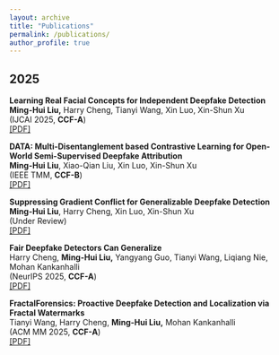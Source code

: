 ```yaml
---
layout: archive
title: "Publications"
permalink: /publications/
author_profile: true
---
```


<!-- {% if author.googlescholar %}
  You can also find my articles on <u><a href="{{author.googlescholar}}">my Google Scholar profile</a>.</u>
{% endif %}

{% include base_path %} -->

<!-- {% for post in site.publications reversed %}
  {% include archive-single.html %}
{% endfor %} -->

## 2025

**Learning Real Facial Concepts for Independent Deepfake Detection**<br />**Ming-Hui Liu,** Harry Cheng, Tianyi Wang, Xin Luo, Xin-Shun Xu<br />
(IJCAI 2025, **CCF-A**)<br />
[[PDF]](https://arxiv.org/abs/2505.04460) <br />

**DATA: Multi-Disentanglement based Contrastive Learning for Open-World Semi-Supervised Deepfake Attribution**<br />**Ming-Hui Liu**, Xiao-Qian Liu, Xin Luo, Xin-Shun Xu<br />
(IEEE TMM, **CCF-B**)<br />
[[PDF]](https://arxiv.org/pdf/2505.04384) <br />

**Suppressing Gradient Conflict for Generalizable Deepfake Detection**<br />**Ming-Hui Liu**, Harry Cheng, Xin Luo, Xin-Shun Xu<br />
(Under Review)<br />
[[PDF]](https://arxiv.org/pdf/2507.21530) <br />

**Fair Deepfake Detectors Can Generalize**<br />Harry Cheng, **Ming-Hui Liu,** Yangyang Guo, Tianyi Wang, Liqiang Nie, Mohan Kankanhalli<br />
(NeurIPS 2025, **CCF-A**)<br />
[[PDF]](https://arxiv.org/abs/2408.06569) <br />

**FractalForensics: Proactive Deepfake Detection and Localization via Fractal Watermarks**<br />Tianyi Wang, Harry Cheng, **Ming-Hui Liu,** Mohan Kankanhalli<br />
(ACM MM 2025, **CCF-A**)<br />
[[PDF]](https://arxiv.org/abs/2504.09451) <br />

